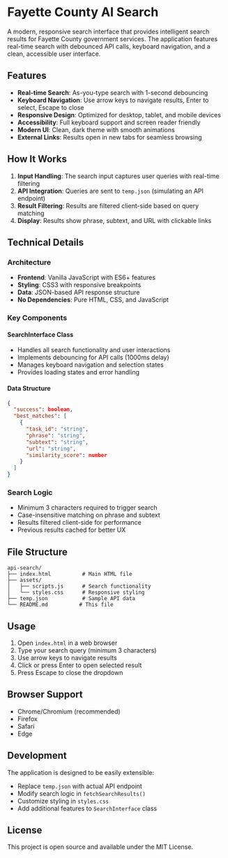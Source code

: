 # Fayette County AI Search

A modern, responsive search interface that provides intelligent search results for Fayette County government services. The application features real-time search with debounced API calls, keyboard navigation, and a clean, accessible user interface.

## Features

- **Real-time Search**: As-you-type search with 1-second debouncing
- **Keyboard Navigation**: Use arrow keys to navigate results, Enter to select, Escape to close
- **Responsive Design**: Optimized for desktop, tablet, and mobile devices
- **Accessibility**: Full keyboard support and screen reader friendly
- **Modern UI**: Clean, dark theme with smooth animations
- **External Links**: Results open in new tabs for seamless browsing

## How It Works

1. **Input Handling**: The search input captures user queries with real-time filtering
2. **API Integration**: Queries are sent to `temp.json` (simulating an API endpoint)
3. **Result Filtering**: Results are filtered client-side based on query matching
4. **Display**: Results show phrase, subtext, and URL with clickable links

## Technical Details

### Architecture

- **Frontend**: Vanilla JavaScript with ES6+ features
- **Styling**: CSS3 with responsive breakpoints
- **Data**: JSON-based API response structure
- **No Dependencies**: Pure HTML, CSS, and JavaScript

### Key Components

#### SearchInterface Class

- Handles all search functionality and user interactions
- Implements debouncing for API calls (1000ms delay)
- Manages keyboard navigation and selection states
- Provides loading states and error handling

#### Data Structure

```json
{
  "success": boolean,
  "best_matches": [
    {
      "task_id": "string",
      "phrase": "string",
      "subtext": "string",
      "url": "string",
      "similarity_score": number
    }
  ]
}
```

### Search Logic

- Minimum 3 characters required to trigger search
- Case-insensitive matching on phrase and subtext
- Results filtered client-side for performance
- Previous results cached for better UX

## File Structure

```
api-search/
├── index.html          # Main HTML file
├── assets/
│   ├── scripts.js      # Search functionality
│   └── styles.css      # Responsive styling
├── temp.json           # Sample API data
└── README.md          # This file
```

## Usage

1. Open `index.html` in a web browser
2. Type your search query (minimum 3 characters)
3. Use arrow keys to navigate results
4. Click or press Enter to open selected result
5. Press Escape to close the dropdown

## Browser Support

- Chrome/Chromium (recommended)
- Firefox
- Safari
- Edge

## Development

The application is designed to be easily extensible:

- Replace `temp.json` with actual API endpoint
- Modify search logic in `fetchSearchResults()`
- Customize styling in `styles.css`
- Add additional features to `SearchInterface` class

## License

This project is open source and available under the MIT License.
